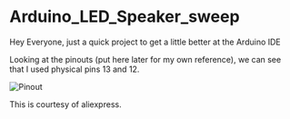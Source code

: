 # Arduino_LED_Speaker_sweep
Hey Everyone, just a quick project to get a little better at the Arduino IDE

Looking at the pinouts (put here later for my own reference), we can see that I used physical pins 13 and 12.

![Pinout](/wavgat-arduino-uno-r3-pinout.png)


This is courtesy of aliexpress.
